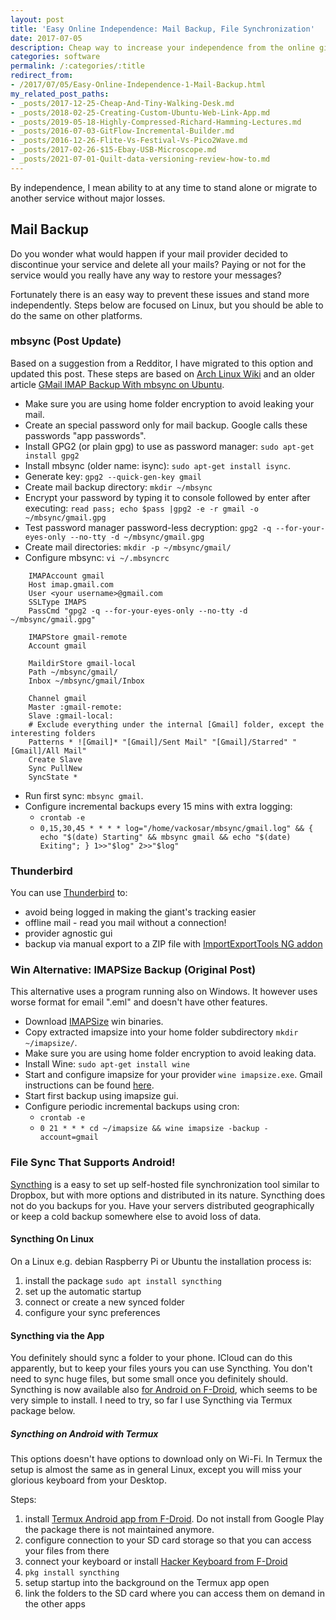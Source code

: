 ```yaml
---
layout: post
title: 'Easy Online Independence: Mail Backup, File Synchronization'
date: 2017-07-05
description: Cheap way to increase your independence from the online giants with Syncthing, mbsync, Thunderbird.
categories: software
permalink: /:categories/:title
redirect_from:
- /2017/07/05/Easy-Online-Independence-1-Mail-Backup.html
my_related_post_paths:
- _posts/2017-12-25-Cheap-And-Tiny-Walking-Desk.md
- _posts/2018-02-25-Creating-Custom-Ubuntu-Web-Link-App.md
- _posts/2019-05-18-Highly-Compressed-Richard-Hamming-Lectures.md
- _posts/2016-07-03-GitFlow-Incremental-Builder.md
- _posts/2016-12-26-Flite-Vs-Festival-Vs-Pico2Wave.md
- _posts/2017-02-26-$15-Ebay-USB-Microscope.md
- _posts/2021-07-01-Quilt-data-versioning-review-how-to.md
---
```




By independence, I mean ability to at any time to stand alone or migrate to another service without major losses.
 
## Mail Backup

Do you wonder what would happen if your mail provider decided to discontinue your service and delete all your mails? Paying or not for the service would you really have any way to restore your messages?

Fortunately there is an easy way to prevent these issues and stand more independently. Steps below are focused on Linux, but you should be able to do the same on other platforms.

### mbsync (Post Update)

Based on a suggestion from a Redditor, I have migrated to this option and updated this post. 
These steps are based on [Arch Linux Wiki](https://wiki.archlinux.org/index.php/Isync) and an older article [GMail IMAP Backup With mbsync on Ubuntu](https://chrisstreeter.com/archive/2009/04/gmail-imap-backup-with-mbsync-on-ubuntu.html).
- Make sure you are using home folder encryption to avoid leaking your mail.
- Create an special password only for mail backup. Google calls these passwords "app passwords".
- Install GPG2 (or plain gpg) to use as password manager: ```sudo apt-get install gpg2```
- Install mbsync (older name: isync): ```sudo apt-get install isync```.
- Generate key: ```gpg2 --quick-gen-key gmail```
- Create mail backup directory: ```mkdir ~/mbsync```
- Encrypt your password by typing it to console followed by enter after executing: ```read pass; echo $pass |gpg2 -e -r gmail -o ~/mbsync/gmail.gpg```
- Test password manager password-less decryption: ```gpg2 -q --for-your-eyes-only --no-tty -d ~/mbsync/gmail.gpg```
- Create mail directories: ```mkdir -p ~/mbsync/gmail/```
- Configure mbsync: ```vi ~/.mbsyncrc```

```
    IMAPAccount gmail
    Host imap.gmail.com
    User <your username>@gmail.com
    SSLType IMAPS
    PassCmd "gpg2 -q --for-your-eyes-only --no-tty -d ~/mbsync/gmail.gpg"

    IMAPStore gmail-remote
    Account gmail

    MaildirStore gmail-local
    Path ~/mbsync/gmail/
    Inbox ~/mbsync/gmail/Inbox

    Channel gmail
    Master :gmail-remote:
    Slave :gmail-local:
    # Exclude everything under the internal [Gmail] folder, except the interesting folders
    Patterns * ![Gmail]* "[Gmail]/Sent Mail" "[Gmail]/Starred" "[Gmail]/All Mail"
    Create Slave
    Sync PullNew
    SyncState *
```

- Run first sync: ```mbsync gmail```.
- Configure incremental backups every 15 mins with extra logging:
  -  ```crontab -e```
  -  ```0,15,30,45 * * * * log="/home/vackosar/mbsync/gmail.log" && { echo "$(date) Starting" && mbsync gmail && echo "$(date) Exiting"; } 1>>"$log" 2>>"$log"```

### Thunderbird
You can use [Thunderbird](https://www.thunderbird.net/) to: 
- avoid being logged in making the giant's tracking easier
- offline mail - read you mail without a connection!
- provider agnostic gui
- backup via manual export to a ZIP file with [ImportExportTools NG addon](https://addons.thunderbird.net/en-us/thunderbird/addon/importexporttools-ng/)


### Win Alternative: IMAPSize Backup (Original Post)

This alternative uses a program running also on Windows. It however uses worse format for email ".eml" and doesn't have other features.

- Download [IMAPSize](http://www.broobles.com/imapsize/imap-backup.php) win binaries.
- Copy extracted imapsize into your home folder subdirectory ```mkdir ~/imapsize/```.
- Make sure you are using home folder encryption to avoid leaking data.
- Install Wine: ```sudo apt-get install wine ```
- Start and configure imapsize for your provider ```wine imapsize.exe```. Gmail instructions can be found [here](https://support.google.com/mail/answer/7126229?hl=en).
- Start first backup using imapsize gui.
- Configure periodic incremental backups using cron:
  -  ```crontab -e```
  -  ```0 21 * * * cd ~/imapsize && wine imapsize -backup -account=gmail```


### File Sync That Supports Android!
[Syncthing](https://syncthing.net/) is a easy to set up self-hosted file synchronization tool similar to Dropbox, but with more options and distributed in its nature.
Syncthing does not do you backups for you. Have your servers distributed geographically or keep a cold backup somewhere else to avoid loss of data. 

#### Syncthing On Linux
On a Linux e.g. debian Raspberry Pi or Ubuntu the installation process is: 
1. install the package `sudo apt install syncthing`
2. set up the automatic startup
3. connect or create a new synced folder
4. configure your sync preferences

#### Syncthing via the App
You definitely should sync a folder to your phone.
ICloud can do this apparently, but to keep your files yours you can use Syncthing.
You don't need to sync huge files, but some small once you definitely should.
Syncthing is now available also [for Android on F-Droid](https://syncthing.net/downloads/), which seems to be very simple to install.
I need to try, so far I use Syncthing via Termux package below.


##### Syncthing on Android with Termux
This options doesn't have options to download only on Wi-Fi.
In Termux the setup is almost the same as in general Linux,
except you will miss your glorious keyboard from your Desktop.

Steps:
1. install [Termux Android app from F-Droid](https://f-droid.org/en/packages/com.termux/). Do not install from Google Play the package there is not maintained anymore.
2. configure connection to your SD card storage so that you can access your files from there
3. connect your keyboard or install [Hacker Keyboard from F-Droid](https://f-droid.org/en/packages/org.pocketworkstation.pckeyboard/)
4. `pkg install syncthing` 
5. setup startup into the background on the Termux app open 
6. link the folders to the SD card where you can access them on demand in the other apps